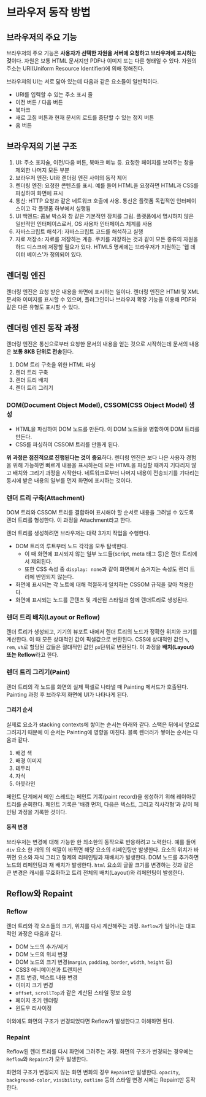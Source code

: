 # 브라우저 동작 방법

## 브라우저의 주요 기능

브라우저의 주요 기능은 **사용자가 선택한 자원을 서버에 요청하고 브라우저에 표시하는 것**이다. 자원은 보통 HTML 문서지만 PDF나 이미지 또는 다른 형태일 수 있다. 자원의 주소는 URI(Uniform Resource Identifier)에 의해 정해진다.

브라우저의 UI는 서로 닮아 있는데 다음과 같은 요소들이 일반적이다.

- URI를 입력할 수 있는 주소 표시 줄
- 이전 버튼 / 다음 버튼
- 북마크
- 새로 고침 버튼과 현재 문서의 로드를 중단할 수 있는 정지 버튼
- 홈 버튼

## 브라우저의 기본 구조

1. UI: 주소 표지술, 이전/다음 버튼, 북마크 메뉴 등. 요청한 페이지를 보여주는 창을 제외한 나머지 모든 부분
2. 브라우저 엔진: UI와 렌더링 엔진 사이의 동작 제어
3. 렌더링 엔진: 요청한 콘텐츠를 표시. 예를 들어 HTML을 요청하면 HTML과 CSS를 파싱하여 화면에 표시
4. 통신: HTTP 요청과 같은 네트워크 호출에 사용. 통신은 플랫폼 독립적인 인터페이스이고 각 플랫폼 하부에서 실행됨
5. UI 백엔드: 콤보 박스와 창 같은 기본적인 장치를 그림. 플랫폼에서 명시하지 않은 일반적인 인터페이스로서, OS 사용자 인터페이스 체계를 사용
6. 자바스크립트 해석기: 자바스크립트 코드를 해석하고 실행
7. 자료 저장소: 자료를 저장하는 계층. 쿠키를 저장하는 것과 같이 모든 종류의 자원을 하드 디스크에 저장할 필요가 있다. HTML5 명세에는 브라우저가 지원하는 '웹 데이터 베이스'가 정의되어 있다.

## 렌더링 엔진

렌더링 엔진은 요청 받은 내용을 화면에 표시하는 일이다. 렌더링 엔진은 HTMl 및 XML 문서와 이미지를 표시할 수 있으며, 플러그인이나 브라우저 확장 기능을 이용해 PDF와 같은 다른 유형도 표시할 수 있다.

## 렌더링 엔진 동작 과정

렌더링 엔진은 통신으로부터 요청한 문서의 내용을 얻는 것으로 시작하는데 문서의 내용은 **보통 8KB 단위로 전송**된다.

1. DOM 트리 구축을 위한 HTML 파싱
2. 렌더 트리 구축
3. 렌더 트리 배치
4. 렌더 트리 그리기

### DOM(Document Object Model), CSSOM(CSS Object Model) 생성

- HTML을 파싱하여 DOM 노드를 만든다. 이 DOM 노드들을 병합하여 DOM 트리를 만든다.
- CSS를 파싱하여 CSSOM 트리를 만들게 된다.

**위 과정은 점진적으로 진행된다는 것이 중요**하다. 렌더링 엔진은 보다 나은 사용자 경험을 위해 가능하면 빠르게 내용을 표시하는데 모든 HTML을 파싱할 때까지 기다리지 않고 배치와 그리기 과정을 시작한다. 네트워크로부터 나머지 내용이 전송되기를 기다리는 동시에 받은 내용의 일부를 먼저 화면에 표시하는 것이다.

### 렌더 트리 구축(Attachment)

DOM 트리와 CSSOM 트리를 결합하여 표시해야 할 순서로 내용을 그려낼 수 있도록 렌더 트리를 형성한다. 이 과정을 Attachment라고 한다.

렌더 트리를 생성하려면 브라우저는 대략 3가지 작업을 수행한다.

- DOM 트리의 루트부터 노드 각각을 모두 탐색한다.
  - 이 때 화면에 표시되지 않는 일부 노드들(script, meta 태그 등)은 렌더 트리에서 제외된다.
  - 또한 CSS 속성 중 `display: none`과 같이 화면에서 숨겨지는 속성도 렌더 트리에 반영되지 않는다.
- 화면에 표시되는 각 노트에 대해 적절하게 일치하는 CSSOM 규칙을 찾아 적용한다.
- 화면에 표시되는 노드를 콘텐츠 및 계산된 스타일과 함께 렌더트리로 생성된다.

### 렌더 트리 배치(Layout or Reflow)

렌더 트리가 생성되고, 기기의 뷰포트 내에서 렌더 트리의 노드가 정확한 위치와 크기를 계산한다. 이 때 모든 상대적인 값이 픽셀값으로 변환된다. CSS에 상대적인 값인 `%`, `rem`, `vh`로 할당된 값들은 절대적인 값인 `px`단위로 변환된다. 이 과정을 **배치(Layout) 또는 Reflow**라고 한다.

### 렌더 트리 그리기(Paint)

렌더 트리의 각 노드를 화면의 실제 픽셀로 나타낼 때 Painting 메서드가 호출된다. Painting 과정 후 브라우저 화면에 UI가 나타나게 된다.

#### 그리기 순서

실제로 요소가 stacking contexts에 쌓이는 순서는 아래와 같다. 스택은 뒤에서 앞으로 그려지기 때문에 이 순서는 Painting에 영향을 미친다. 블록 렌더러가 쌓이는 순서는 다음과 같다.

1. 배경 색
2. 배경 이미지
3. 테두리
4. 자식
5. 아웃라인

페인트 단계에서 메인 스레드는 페인트 기록(paint record)을 생성하기 위해 레이아웃 트리를 순회한다. 페인트 기록은 '배경 먼저, 다음은 텍스트, 그리고 직사각형'과 같이 페인팅 과정을 기록한 것이다.

#### 동적 변경

브라우저는 변경에 대해 가능한 한 최소한의 동작으로 반응하려고 노력한다. 예를 들어 `div` 요소 한 개의 의 색깔이 바뀌면 해당 요소의 리페인팅만 발생한다.
요소의 위치가 바뀌면 요소와 자식 그리고 형제의 리페인팅과 재배치가 발생한다.
DOM 노드를 추가하면 노드의 리페인팅과 재 배치가 발생한다. `html` 요소의 글꼴 크기를 변경하는 것과 같은 큰 변경은 캐시를 무효화하고 트리 전체의 배치(Layout)와 리페인팅이 발생한다.

## Reflow와 Repaint

### Reflow

렌더 트리와 각 요소들의 크기, 위치를 다시 계산해주는 과정. `Reflow`가 일어나는 대표적인 과정은 다음과 같다.

- DOM 노드의 추가/제거
- DOM 노드의 위치 변경
- DOM 노드의 크기 변경(`margin`, `padding`, `border`, `width`, `height` 등)
- CSS3 애니메이션과 트랜지션
- 폰트 변경, 텍스트 내용 변경
- 이미지 크기 변경
- `offset`, `scrollTop`과 같은 계산된 스타일 정보 요청
- 페이지 초기 렌더링
- 윈도우 리사이징

이외에도 화면의 구조가 변경되었다면 Reflow가 발생한다고 이해하면 된다.

### Repaint

Reflow된 렌더 트리를 다시 화면에 그려주는 과정. 화면의 구조가 변경되는 경우에는 `Reflow`와 `Repaint`가 모두 발생한다.

화면의 구조가 변경되지 않는 화면 변화의 경우 `Repaint`만 발생한다. `opacity`, `background-color`, `visibility`, `outline` 등의 스타일 변경 시에는 Repaint만 동작한다.
